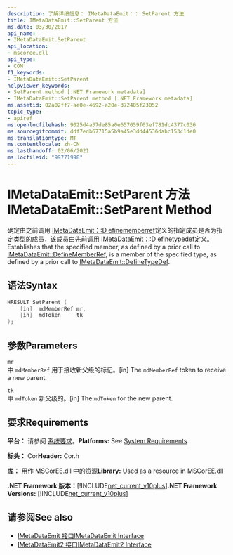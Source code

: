 ```yaml
---
description: 了解详细信息： IMetaDataEmit：： SetParent 方法
title: IMetaDataEmit::SetParent 方法
ms.date: 03/30/2017
api_name:
- IMetaDataEmit.SetParent
api_location:
- mscoree.dll
api_type:
- COM
f1_keywords:
- IMetaDataEmit::SetParent
helpviewer_keywords:
- SetParent method [.NET Framework metadata]
- IMetaDataEmit::SetParent method [.NET Framework metadata]
ms.assetid: 02a02ff7-ae0e-4692-a20e-372405f23052
topic_type:
- apiref
ms.openlocfilehash: 9025d4a37de85a0e657059f63ef781dc4377c036
ms.sourcegitcommit: ddf7edb67715a5b9a45e3dd44536dabc153c1de0
ms.translationtype: MT
ms.contentlocale: zh-CN
ms.lasthandoff: 02/06/2021
ms.locfileid: "99771998"
---
```

# <a name="imetadataemitsetparent-method"></a><span data-ttu-id="13c86-103">IMetaDataEmit::SetParent 方法</span><span class="sxs-lookup"><span data-stu-id="13c86-103">IMetaDataEmit::SetParent Method</span></span>

<span data-ttu-id="13c86-104">确定由之前调用 [IMetaDataEmit：:D efinememberref](imetadataemit-definememberref-method.md)定义的指定成员是否为指定类型的成员，该成员由先前调用 [IMetaDataEmit：:D efinetypedef](imetadataemit-definetypedef-method.md)定义。</span><span class="sxs-lookup"><span data-stu-id="13c86-104">Establishes that the specified member, as defined by a prior call to [IMetaDataEmit::DefineMemberRef](imetadataemit-definememberref-method.md), is a member of the specified type, as defined by a prior call to [IMetaDataEmit::DefineTypeDef](imetadataemit-definetypedef-method.md).</span></span>  
  
## <a name="syntax"></a><span data-ttu-id="13c86-105">语法</span><span class="sxs-lookup"><span data-stu-id="13c86-105">Syntax</span></span>  
  
```cpp  
HRESULT SetParent (
    [in]  mdMemberRef mr,
    [in]  mdToken     tk
);  
```  
  
## <a name="parameters"></a><span data-ttu-id="13c86-106">参数</span><span class="sxs-lookup"><span data-stu-id="13c86-106">Parameters</span></span>  

 `mr`  
 <span data-ttu-id="13c86-107">中 `mdMemberRef` 用于接收新父级的标记。</span><span class="sxs-lookup"><span data-stu-id="13c86-107">[in] The `mdMemberRef` token to receive a new parent.</span></span>  
  
 `tk`  
 <span data-ttu-id="13c86-108">中 `mdToken` 新父级的。</span><span class="sxs-lookup"><span data-stu-id="13c86-108">[in] The `mdToken` for the new parent.</span></span>  
  
## <a name="requirements"></a><span data-ttu-id="13c86-109">要求</span><span class="sxs-lookup"><span data-stu-id="13c86-109">Requirements</span></span>  

 <span data-ttu-id="13c86-110">**平台：** 请参阅 [系统要求](../../get-started/system-requirements.md)。</span><span class="sxs-lookup"><span data-stu-id="13c86-110">**Platforms:** See [System Requirements](../../get-started/system-requirements.md).</span></span>  
  
 <span data-ttu-id="13c86-111">**标头：** Cor</span><span class="sxs-lookup"><span data-stu-id="13c86-111">**Header:** Cor.h</span></span>  
  
 <span data-ttu-id="13c86-112">**库：** 用作 MSCorEE.dll 中的资源</span><span class="sxs-lookup"><span data-stu-id="13c86-112">**Library:** Used as a resource in MSCorEE.dll</span></span>  
  
 <span data-ttu-id="13c86-113">**.NET Framework 版本：**[!INCLUDE[net_current_v10plus](../../../../includes/net-current-v10plus-md.md)]</span><span class="sxs-lookup"><span data-stu-id="13c86-113">**.NET Framework Versions:** [!INCLUDE[net_current_v10plus](../../../../includes/net-current-v10plus-md.md)]</span></span>  
  
## <a name="see-also"></a><span data-ttu-id="13c86-114">请参阅</span><span class="sxs-lookup"><span data-stu-id="13c86-114">See also</span></span>

- [<span data-ttu-id="13c86-115">IMetaDataEmit 接口</span><span class="sxs-lookup"><span data-stu-id="13c86-115">IMetaDataEmit Interface</span></span>](imetadataemit-interface.md)
- [<span data-ttu-id="13c86-116">IMetaDataEmit2 接口</span><span class="sxs-lookup"><span data-stu-id="13c86-116">IMetaDataEmit2 Interface</span></span>](imetadataemit2-interface.md)
